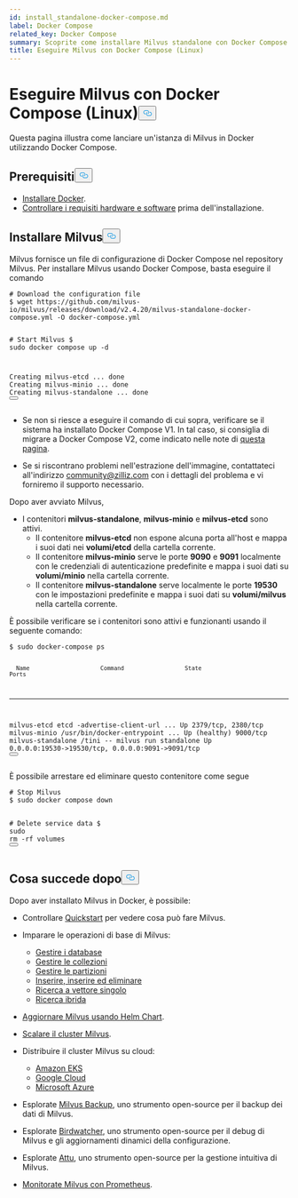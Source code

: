 ```yaml
---
id: install_standalone-docker-compose.md
label: Docker Compose
related_key: Docker Compose
summary: Scoprite come installare Milvus standalone con Docker Compose.
title: Eseguire Milvus con Docker Compose (Linux)
---
```

<h1 id="Run-Milvus-with-Docker-Compose-Linux" class="common-anchor-header">Eseguire Milvus con Docker Compose (Linux)<button data-href="#Run-Milvus-with-Docker-Compose-Linux" class="anchor-icon" translate="no">
      <svg translate="no"
        aria-hidden="true"
        focusable="false"
        height="20"
        version="1.1"
        viewBox="0 0 16 16"
        width="16"
      >
        <path
          fill="#0092E4"
          fill-rule="evenodd"
          d="M4 9h1v1H4c-1.5 0-3-1.69-3-3.5S2.55 3 4 3h4c1.45 0 3 1.69 3 3.5 0 1.41-.91 2.72-2 3.25V8.59c.58-.45 1-1.27 1-2.09C10 5.22 8.98 4 8 4H4c-.98 0-2 1.22-2 2.5S3 9 4 9zm9-3h-1v1h1c1 0 2 1.22 2 2.5S13.98 12 13 12H9c-.98 0-2-1.22-2-2.5 0-.83.42-1.64 1-2.09V6.25c-1.09.53-2 1.84-2 3.25C6 11.31 7.55 13 9 13h4c1.45 0 3-1.69 3-3.5S14.5 6 13 6z"
        ></path>
      </svg>
    </button></h1><p>Questa pagina illustra come lanciare un'istanza di Milvus in Docker utilizzando Docker Compose.</p>
<h2 id="Prerequisites" class="common-anchor-header">Prerequisiti<button data-href="#Prerequisites" class="anchor-icon" translate="no">
      <svg translate="no"
        aria-hidden="true"
        focusable="false"
        height="20"
        version="1.1"
        viewBox="0 0 16 16"
        width="16"
      >
        <path
          fill="#0092E4"
          fill-rule="evenodd"
          d="M4 9h1v1H4c-1.5 0-3-1.69-3-3.5S2.55 3 4 3h4c1.45 0 3 1.69 3 3.5 0 1.41-.91 2.72-2 3.25V8.59c.58-.45 1-1.27 1-2.09C10 5.22 8.98 4 8 4H4c-.98 0-2 1.22-2 2.5S3 9 4 9zm9-3h-1v1h1c1 0 2 1.22 2 2.5S13.98 12 13 12H9c-.98 0-2-1.22-2-2.5 0-.83.42-1.64 1-2.09V6.25c-1.09.53-2 1.84-2 3.25C6 11.31 7.55 13 9 13h4c1.45 0 3-1.69 3-3.5S14.5 6 13 6z"
        ></path>
      </svg>
    </button></h2><ul>
<li><a href="https://docs.docker.com/get-docker/">Installare Docker</a>.</li>
<li><a href="/docs/it/prerequisite-docker.md">Controllare i requisiti hardware e software</a> prima dell'installazione.</li>
</ul>
<h2 id="Install-Milvus" class="common-anchor-header">Installare Milvus<button data-href="#Install-Milvus" class="anchor-icon" translate="no">
      <svg translate="no"
        aria-hidden="true"
        focusable="false"
        height="20"
        version="1.1"
        viewBox="0 0 16 16"
        width="16"
      >
        <path
          fill="#0092E4"
          fill-rule="evenodd"
          d="M4 9h1v1H4c-1.5 0-3-1.69-3-3.5S2.55 3 4 3h4c1.45 0 3 1.69 3 3.5 0 1.41-.91 2.72-2 3.25V8.59c.58-.45 1-1.27 1-2.09C10 5.22 8.98 4 8 4H4c-.98 0-2 1.22-2 2.5S3 9 4 9zm9-3h-1v1h1c1 0 2 1.22 2 2.5S13.98 12 13 12H9c-.98 0-2-1.22-2-2.5 0-.83.42-1.64 1-2.09V6.25c-1.09.53-2 1.84-2 3.25C6 11.31 7.55 13 9 13h4c1.45 0 3-1.69 3-3.5S14.5 6 13 6z"
        ></path>
      </svg>
    </button></h2><p>Milvus fornisce un file di configurazione di Docker Compose nel repository Milvus. Per installare Milvus usando Docker Compose, basta eseguire il comando</p>
<pre><code translate="no" class="language-shell"><span class="hljs-comment"># Download the configuration file</span>
$ wget https://github.com/milvus-io/milvus/releases/download/v2.4.20/milvus-standalone-docker-compose.yml -O docker-compose.yml

<span class="hljs-comment"># Start Milvus</span>
$ <span class="hljs-built_in">sudo</span> docker compose up -d

Creating milvus-etcd  ... <span class="hljs-keyword">done</span>
Creating milvus-minio ... <span class="hljs-keyword">done</span>
Creating milvus-standalone ... <span class="hljs-keyword">done</span>
<button class="copy-code-btn"></button></code></pre>
<div class="alert note">
<ul>
<li><p>Se non si riesce a eseguire il comando di cui sopra, verificare se il sistema ha installato Docker Compose V1. In tal caso, si consiglia di migrare a Docker Compose V2, come indicato nelle note di <a href="https://docs.docker.com/compose/">questa pagina</a>.</p></li>
<li><p>Se si riscontrano problemi nell'estrazione dell'immagine, contattateci all'indirizzo <a href="mailto:community@zilliz.com">community@zilliz.com</a> con i dettagli del problema e vi forniremo il supporto necessario.</p></li>
</ul>
</div>
<p>Dopo aver avviato Milvus,</p>
<ul>
<li>I contenitori <strong>milvus-standalone</strong>, <strong>milvus-minio</strong> e <strong>milvus-etcd</strong> sono attivi.<ul>
<li>Il contenitore <strong>milvus-etcd</strong> non espone alcuna porta all'host e mappa i suoi dati nei <strong>volumi/etcd</strong> della cartella corrente.</li>
<li>Il contenitore <strong>milvus-minio</strong> serve le porte <strong>9090</strong> e <strong>9091</strong> localmente con le credenziali di autenticazione predefinite e mappa i suoi dati su <strong>volumi/minio</strong> nella cartella corrente.</li>
<li>Il contenitore <strong>milvus-standalone</strong> serve localmente le porte <strong>19530</strong> con le impostazioni predefinite e mappa i suoi dati su <strong>volumi/milvus</strong> nella cartella corrente.</li>
</ul></li>
</ul>
<p>È possibile verificare se i contenitori sono attivi e funzionanti usando il seguente comando:</p>
<pre><code translate="no" class="language-shell">$ <span class="hljs-built_in">sudo</span> docker-compose ps

      Name                     Command                  State                            Ports
--------------------------------------------------------------------------------------------------------------------
milvus-etcd         etcd -advertise-client-url ...   Up             2379/tcp, 2380/tcp
milvus-minio        /usr/bin/docker-entrypoint ...   Up (healthy)   9000/tcp
milvus-standalone   /tini -- milvus run standalone   Up             0.0.0.0:19530-&gt;19530/tcp, 0.0.0.0:9091-&gt;9091/tcp
<button class="copy-code-btn"></button></code></pre>
<p>È possibile arrestare ed eliminare questo contenitore come segue</p>
<pre><code translate="no" class="language-shell"><span class="hljs-comment"># Stop Milvus</span>
$ <span class="hljs-built_in">sudo</span> docker compose down

<span class="hljs-comment"># Delete service data</span>
$ <span class="hljs-built_in">sudo</span> <span class="hljs-built_in">rm</span> -rf volumes
<button class="copy-code-btn"></button></code></pre>
<h2 id="Whats-next" class="common-anchor-header">Cosa succede dopo<button data-href="#Whats-next" class="anchor-icon" translate="no">
      <svg translate="no"
        aria-hidden="true"
        focusable="false"
        height="20"
        version="1.1"
        viewBox="0 0 16 16"
        width="16"
      >
        <path
          fill="#0092E4"
          fill-rule="evenodd"
          d="M4 9h1v1H4c-1.5 0-3-1.69-3-3.5S2.55 3 4 3h4c1.45 0 3 1.69 3 3.5 0 1.41-.91 2.72-2 3.25V8.59c.58-.45 1-1.27 1-2.09C10 5.22 8.98 4 8 4H4c-.98 0-2 1.22-2 2.5S3 9 4 9zm9-3h-1v1h1c1 0 2 1.22 2 2.5S13.98 12 13 12H9c-.98 0-2-1.22-2-2.5 0-.83.42-1.64 1-2.09V6.25c-1.09.53-2 1.84-2 3.25C6 11.31 7.55 13 9 13h4c1.45 0 3-1.69 3-3.5S14.5 6 13 6z"
        ></path>
      </svg>
    </button></h2><p>Dopo aver installato Milvus in Docker, è possibile:</p>
<ul>
<li><p>Controllare <a href="/docs/it/quickstart.md">Quickstart</a> per vedere cosa può fare Milvus.</p></li>
<li><p>Imparare le operazioni di base di Milvus:</p>
<ul>
<li><a href="/docs/it/manage_databases.md">Gestire i database</a></li>
<li><a href="/docs/it/manage-collections.md">Gestire le collezioni</a></li>
<li><a href="/docs/it/manage-partitions.md">Gestire le partizioni</a></li>
<li><a href="/docs/it/insert-update-delete.md">Inserire, inserire ed eliminare</a></li>
<li><a href="/docs/it/single-vector-search.md">Ricerca a vettore singolo</a></li>
<li><a href="/docs/it/multi-vector-search.md">Ricerca ibrida</a></li>
</ul></li>
<li><p><a href="/docs/it/upgrade_milvus_cluster-helm.md">Aggiornare Milvus usando Helm Chart</a>.</p></li>
<li><p><a href="/docs/it/scaleout.md">Scalare il cluster Milvus</a>.</p></li>
<li><p>Distribuire il cluster Milvus su cloud:</p>
<ul>
<li><a href="/docs/it/eks.md">Amazon EKS</a></li>
<li><a href="/docs/it/gcp.md">Google Cloud</a></li>
<li><a href="/docs/it/azure.md">Microsoft Azure</a></li>
</ul></li>
<li><p>Esplorate <a href="/docs/it/milvus_backup_overview.md">Milvus Backup</a>, uno strumento open-source per il backup dei dati di Milvus.</p></li>
<li><p>Esplorate <a href="/docs/it/birdwatcher_overview.md">Birdwatcher</a>, uno strumento open-source per il debug di Milvus e gli aggiornamenti dinamici della configurazione.</p></li>
<li><p>Esplorate <a href="https://github.com/zilliztech/attu">Attu</a>, uno strumento open-source per la gestione intuitiva di Milvus.</p></li>
<li><p><a href="/docs/it/monitor.md">Monitorate Milvus con Prometheus</a>.</p></li>
</ul>
